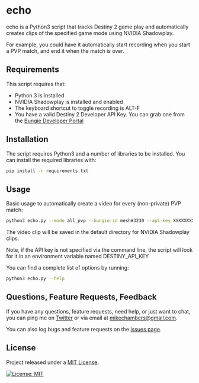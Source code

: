 # echo

echo is a Python3 script that tracks Destiny 2 game play and automatically creates clips of the specified game mode using NVIDIA Shadowplay.

For example, you could have it automatically start recording when you start a PVP match, and end it when the match is over.

## Requirements

This script requires that:

-   Python 3 is installed
-   NVIDIA Shadowplay is installed and enabled
-   The keyboard shortcut to toggle recording is ALT-F
-   You have a valid Destiny 2 Developer API Key. You can grab one from the [Bungie Developer Portal](https://www.bungie.net/en/User/API)

## Installation

The script requires Python3 and a number of libraries to be installed. You can install the required libraries with:

```bash
pip install -r requirements.txt
```

## Usage

Basic usage to automatically create a video for every (non-private) PVP match:

```bash
python3 echo.py --mode all_pvp --bungie-id mesh#3230 --api-key XXXXXXXXXXXXXXXXXXXXX
```

The video clip will be saved in the default directory for NVIDIA Shadowplay clips.

Note, if the API key is not specified via the command line, the script will look for it in an environment variable named DESTINY_API_KEY

You can find a complete list of options by running:

```bash
python3 echo.py --help
```

## Questions, Feature Requests, Feedback

If you have any questions, feature requests, need help, or just want to chat, you can ping me on [Twitter](https://twitter.com/mesh) or via email at [mikechambers@gmail.com](mailto:mikechambers@gmail.com).

You can also log bugs and feature requests on the [issues page](https://github.com/mikechambers/echo/issues).

## License

Project released under a [MIT License](LICENSE.md).

[![License: MIT](https://img.shields.io/badge/License-MIT-orange.svg)](LICENSE.md)
